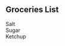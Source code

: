 <link rel="stylesheet" href="../style.css">

## Groceries List

<span onclick="ListOnClick(this)" class="open">Salt</span>  
<span onclick="ListOnClick(this)" class="open">Sugar</span>  
<span onclick="ListOnClick(this)" class="open">Ketchup</span>  
